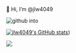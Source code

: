 👋 Hi, I’m @jlw4049

![github into](https://user-images.githubusercontent.com/48299282/212203180-dcaddb09-aa63-420e-8cce-e0ac39d83cf1.png)

[![jlw4049's GitHub stats](https://github-readme-stats-git-masterrstaa-rickstaa.vercel.app/api?username=jlw4049)](https://github.com/anuraghazra/github-readme-stats))

![](https://komarev.com/ghpvc/?username=jlw4049&color=brightgreen&style=plastic)
